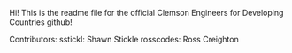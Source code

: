 Hi!  This is the readme file for the official Clemson Engineers for Developing Countries github!

Contributors:
sstickl:	Shawn Stickle
rosscodes:	Ross Creighton